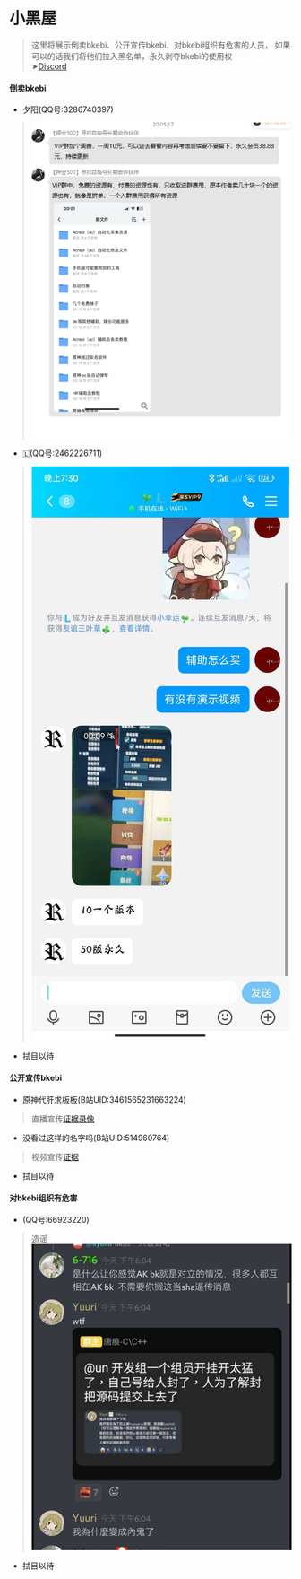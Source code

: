 # 小黑屋

> 这里将展示倒卖bkebi、公开宣传bkebi、对bkebi组织有危害的人员， 如果可以的话我们将他们拉入黑名单，永久剥夺bkebi的使用权     
  ➤[Discord](https://discord.com/channels/1026295403282436097/1078193492146274395)

#### 倒卖bkebi
- 夕阳(QQ号:3286740397)  
> ![1](_images/BlackList/3286740397.png ':size=10%')

- 🇱(QQ号:2462226711)
> ![1](_images/BlackList/2462226711.png ':size=10%')
- 拭目以待

#### 公开宣传bkebi

- 原神代肝求板板(B站UID:3461565231663224)
> 直播宣传[证据录像](https://b23.tv/P2WNNWe)
- 没看过这样的名字吗(B站UID:514960764)
> 视频宣传[证据](https://www.bilibili.com/video/BV15y4y1f7Fb)
- 拭目以待

#### 对bkebi组织有危害
- (QQ号:66923220)
> 造谣![1](_images/BlackList/EK9FK2N2NIJ6965FW4.jpg ':size=10%')
- 拭目以待